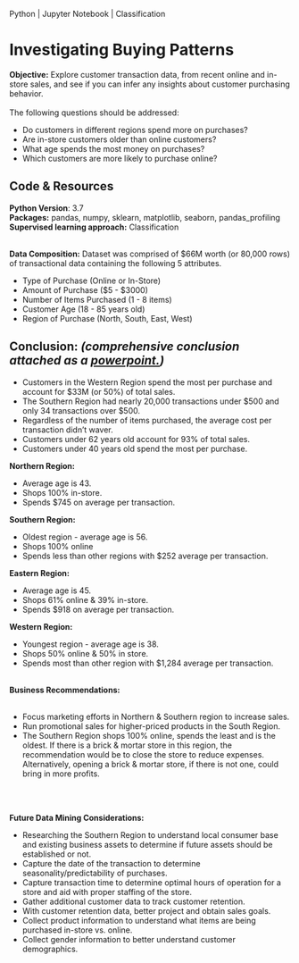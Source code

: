 Python | Jupyter Notebook | Classification
# Investigating Buying Patterns
 
<b>Objective:</b> Explore customer transaction data, from recent online and in-store sales, and see if you can infer any insights about customer purchasing behavior.<br><br>
The following questions should be addressed: <br>
<ul>
	<li>Do customers in different regions spend more on purchases?</li>
 	<li>Are in-store customers older than online customers?</li>
	<li>What age spends the most money on purchases?</li>
  <li>Which customers are more likely to purchase online?</li>
</ul>

## Code & Resources

<b>Python Version</b>: 3.7 <br>
<b>Packages:</b> pandas, numpy, sklearn, matplotlib, seaborn, pandas_profiling <br>
<b>Supervised learning approach:</b> Classification <br><br>
	

<b>Data Composition:</b> Dataset was comprised of $66M worth (or 80,000 rows) of transactional data containing the following 5 attributes. 
<ul>
	<li>Type of Purchase (Online or In-Store)</li>
 	<li>Amount of Purchase ($5 - $3000)</li>
	<li>Number of Items Purchased (1 - 8 items)</li>
  <li>Customer Age (18 - 85 years old)</li>
 	<li>Region of Purchase (North, South, East, West)</li>
</ul>

## <b>Conclusion:</b> <em><b> (comprehensive conclusion attached as a <a href="https://github.com/MLSpreitzer/Customer-Buying-Patterns-and-Demographics/blob/main/Bike%20Rental%20-%20Report.pptx" target="_blank">powerpoint.</a>)</em></b>
<ul>
	<li>Customers in the Western Region spend the most per purchase and account for $33M (or 50%) of total sales.</li>
	<li>The Southern Region had nearly 20,000 transactions under $500 and only 34 transactions over $500.</li>
	<li>Regardless of the number of items purchased, the average cost per transaction didn’t waver.</li>
  <li>Customers under 62 years old account for 93% of total sales.</li>
  <li>Customers under 40 years old spend the most per purchase.</li>
</ul>
<b>Northern Region:</b><ul>
	<li>Average age is 43.</li>
	<li>Shops 100% in-store.</li>
	<li>Spends $745 on average per transaction.</li>
</ul>
<b>Southern Region:</b>
<ul>
	<li>Oldest region - average age is 56.</li>
	<li>Shops 100% online</li>
	<li>Spends less than other regions with $252 average per transaction. </li>
</ul>
<b>Eastern Region:</b>
<ul>
	<li>Average age is 45.</li>
	<li>Shops 61% online & 39% in-store.</li>
	<li>Spends $918 on average per transaction.</li>
</ul>
<b>Western Region:</b>
<ul>
	<li>Youngest region - average age is 38.</li>
	<li>Shops 50% online & 50% in store.</li>
	<li>Spends most than other region with $1,284 average per transaction.</li>
</ul>
<br>
<b>Business Recommendations:</b><br> <br>
<ul>
  <li>Focus marketing efforts in Northern & Southern region to increase sales. </li>
  <li>Run promotional sales for higher-priced products in the South Region.</li>
  <li>The Southern Region shops 100% online, spends the least and is the oldest. If there is a brick & mortar store in this region, the recommendation would be to close the store to reduce expenses. Alternatively, opening a brick & mortar store, if there is not one, could bring in more profits.</li>
</ul>
<br>
<br>

<b>Future Data Mining Considerations:</b><br>

<ul>
  <li>Researching the Southern Region to understand local consumer base and existing business assets to determine if future assets should be established or not.</li>
  <li>Capture the date of the transaction to determine seasonality/predictability of purchases.</li>
  <li>Capture transaction time to determine optimal hours of operation for a store and aid with proper staffing of the store.</li>
  <li>Gather additional customer data to track customer retention.</li>
  <li>With customer retention data, better project and obtain sales goals.</li> 
  <li>Collect product information to understand what items are being purchased in-store vs. online.</li>
  <li>Collect gender information to better understand customer demographics.</li>
 </ul>
<br>
